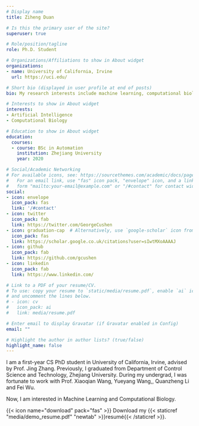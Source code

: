 ```yaml
---
# Display name
title: Ziheng Duan

# Is this the primary user of the site?
superuser: true

# Role/position/tagline
role: Ph.D. Student

# Organizations/Affiliations to show in About widget
organizations:
- name: University of California, Irvine
  url: https://uci.edu/

# Short bio (displayed in user profile at end of posts)
bio: My research interests include machine learning, computational biology and graph neural network.

# Interests to show in About widget
interests:
- Artificial Intelligence
- Computational Biology

# Education to show in About widget
education:
  courses:
  - course: BSc in Automation
    institution: Zhejiang University
    year: 2020

# Social/Academic Networking
# For available icons, see: https://sourcethemes.com/academic/docs/page-builder/#icons
#   For an email link, use "fas" icon pack, "envelope" icon, and a link in the
#   form "mailto:your-email@example.com" or "/#contact" for contact widget.
social:
- icon: envelope
  icon_pack: fas
  link: '/#contact'
- icon: twitter
  icon_pack: fab
  link: https://twitter.com/GeorgeCushen
- icon: graduation-cap  # Alternatively, use `google-scholar` icon from `ai` icon pack
  icon_pack: fas
  link: https://scholar.google.co.uk/citations?user=sIwtMXoAAAAJ
- icon: github
  icon_pack: fab
  link: https://github.com/gcushen
- icon: linkedin
  icon_pack: fab
  link: https://www.linkedin.com/

# Link to a PDF of your resume/CV.
# To use: copy your resume to `static/media/resume.pdf`, enable `ai` icons in `params.toml`, 
# and uncomment the lines below.
# - icon: cv
#   icon_pack: ai
#   link: media/resume.pdf

# Enter email to display Gravatar (if Gravatar enabled in Config)
email: ""

# Highlight the author in author lists? (true/false)
highlight_name: false
---
```


I am a first-year CS PhD student in University of California, Irvine, advised by Prof. Jing Zhang. 
Previously, I graduated from Department of Control Science and Technology, Zhejiang University. 
During my undergrad, I was fortunate to work with Prof. Xiaoqian Wang, Yueyang Wang,, Quanzheng Li and Fei Wu. 

Now, I am interested in Machine Learning and Computational Biology.

{{< icon name="download" pack="fas" >}} Download my {{< staticref "media/demo_resume.pdf" "newtab" >}}resumé{{< /staticref >}}.
